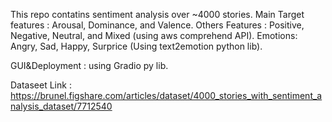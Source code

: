 This repo contatins sentiment analysis over ~4000 stories.
Main Target features : Arousal, Dominance, and Valence.
Others Features : Positive, Negative, Neutral, and Mixed (using aws comprehend API).
Emotions: Angry, Sad, Happy, Surprice (Using text2emotion python lib).

GUI&Deployment : using Gradio py lib.

Dataseet Link : https://brunel.figshare.com/articles/dataset/4000_stories_with_sentiment_analysis_dataset/7712540